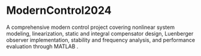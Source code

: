 # ModernControl2024
A comprehensive modern control project covering nonlinear system modeling, linearization, static and integral compensator design, Luenberger observer implementation, stability and frequency analysis, and performance evaluation through MATLAB .
